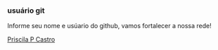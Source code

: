 ### usuário git


Informe seu nome e usúario do github, vamos fortalecer a nossa rede!




[Priscila P Castro](https://github.com/Priscila-PCastro)